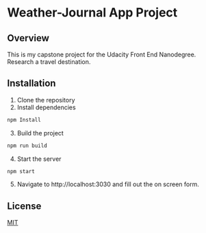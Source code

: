 # Weather-Journal App Project

## Overview
This is my capstone project for the Udacity Front End Nanodegree. Research a travel destination.

## Installation
1. Clone the repository
2. Install dependencies
```bash
npm Install
```
3. Build the project
```bash
npm run build
```
4. Start the server
```bash
npm start
```
5. Navigate to http://localhost:3030 and fill out the on screen form.

## License
[MIT](https://choosealicense.com/licenses/mit/)